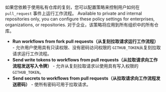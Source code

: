 如果您依赖于使用私有仓库的复刻，您可以配置策略来控制用户如何在 `pull_request` 事件上运行工作流程。 Available to private and internal repositories only, you can configure these policy settings for enterprises, organizations, or repositories. 对于企业，该策略将应用到所有组织中的所有仓库。

- **Run workflows from fork pull requests（从复刻拉取请求运行工作流程）** - 允许用户使用具有只读权限、没有密码访问权限的 `GITHUB_TOKEN`从复刻拉取请求运行工作流程。
- **Send write tokens to workflows from pull requests（从拉取请求向工作流程发送写入令牌）** - 允许从复刻拉取请求以使用具有写入权限的 `GITHUB_TOKEN`。
- **Send secrets to workflows from pull requests（从拉取请求向工作流程发送密码）** - 使所有密码可用于拉取请求。
